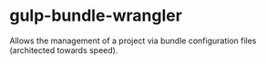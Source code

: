 gulp-bundle-wrangler
====================

Allows the management of a project via bundle configuration files (architected towards speed).
